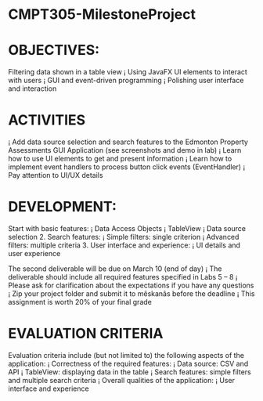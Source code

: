 # CMPT305-MilestoneProject

# OBJECTIVES:
Filtering data shown in a table view
¡ Using JavaFX UI elements to interact with users
¡ GUI and event-driven programming
¡ Polishing user interface and interaction

# ACTIVITIES
¡ Add data source selection and search features to the Edmonton Property 
Assessments GUI Application (see screenshots and demo in lab)
¡ Learn how to use UI elements to get and present information
¡ Learn how to implement event handlers to process button click events 
(EventHandler<ActionEvent>)
¡ Pay attention to UI/UX details

# DEVELOPMENT:
Start with basic features:
¡ Data Access Objects
¡ TableView
¡ Data source selection
2. Search features:
¡ Simple filters: single criterion
¡ Advanced filters: multiple criteria
3. User interface and experience:
¡ UI details and user experience

The second deliverable will be due on March 10 (end of day)
¡ The deliverable should include all required features specified in Labs 5 – 8 
¡ Please ask for clarification about the expectations if you have any questions
¡ Zip your project folder and submit it to mêskanâs before the deadline
¡ This assignment is worth 20% of your final grade

# EVALUATION CRITERIA
Evaluation criteria include (but not limited to) the following aspects of the application: 
¡ Correctness of the required features:
¡ Data source: CSV and API
¡ TableView: displaying data in the table
¡ Search features: simple filters and multiple search criteria
¡ Overall qualities of the application:
¡ User interface and experience
